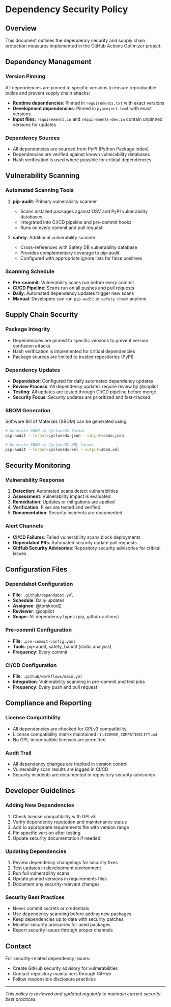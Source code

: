 # Dependency Security Policy

## Overview

This document outlines the dependency security and supply chain protection measures implemented in the GitHub Actions Optimizer project.

## Dependency Management

### Version Pinning

All dependencies are pinned to specific versions to ensure reproducible builds and prevent supply chain attacks:

- **Runtime dependencies**: Pinned in `requirements.txt` with exact versions
- **Development dependencies**: Pinned in `pyproject.toml` with exact versions  
- **Input files**: `requirements.in` and `requirements-dev.in` contain unpinned versions for updates

### Dependency Sources

- All dependencies are sourced from PyPI (Python Package Index)
- Dependencies are verified against known vulnerability databases
- Hash verification is used where possible for critical dependencies

## Vulnerability Scanning

### Automated Scanning Tools

1. **pip-audit**: Primary vulnerability scanner
   - Scans installed packages against OSV and PyPI vulnerability databases
   - Integrated into CI/CD pipeline and pre-commit hooks
   - Runs on every commit and pull request

2. **safety**: Additional vulnerability scanner
   - Cross-references with Safety DB vulnerability database
   - Provides complementary coverage to pip-audit
   - Configured with appropriate ignore lists for false positives

### Scanning Schedule

- **Pre-commit**: Vulnerability scans run before every commit
- **CI/CD Pipeline**: Scans run on all pushes and pull requests
- **Daily**: Automated dependency updates trigger new scans
- **Manual**: Developers can run `pip-audit` or `safety check` anytime

## Supply Chain Security

### Package Integrity

- Dependencies are pinned to specific versions to prevent version confusion attacks
- Hash verification is implemented for critical dependencies
- Package sources are limited to trusted repositories (PyPI)

### Dependency Updates

- **Dependabot**: Configured for daily automated dependency updates
- **Review Process**: All dependency updates require review by @copilot
- **Testing**: All updates are tested through CI/CD pipeline before merge
- **Security Focus**: Security updates are prioritized and fast-tracked

### SBOM Generation

Software Bill of Materials (SBOM) can be generated using:

```bash
# Generate SBOM in CycloneDX format
pip-audit --format=cyclonedx-json --output=sbom.json

# Generate SBOM in CycloneDX XML format  
pip-audit --format=cyclonedx-xml --output=sbom.xml
```

## Security Monitoring

### Vulnerability Response

1. **Detection**: Automated scans detect vulnerabilities
2. **Assessment**: Vulnerability impact is evaluated
3. **Remediation**: Updates or mitigations are applied
4. **Verification**: Fixes are tested and verified
5. **Documentation**: Security incidents are documented

### Alert Channels

- **CI/CD Failures**: Failed vulnerability scans block deployments
- **Dependabot PRs**: Automated security update pull requests
- **GitHub Security Advisories**: Repository security advisories for critical issues

## Configuration Files

### Dependabot Configuration

- **File**: `.github/dependabot.yml`
- **Schedule**: Daily updates
- **Assignee**: @torsknod2
- **Reviewer**: @copilot
- **Scope**: All dependency types (pip, github-actions)

### Pre-commit Configuration

- **File**: `.pre-commit-config.yaml`
- **Tools**: pip-audit, safety, bandit (static analysis)
- **Frequency**: Every commit

### CI/CD Configuration

- **File**: `.github/workflows/main.yml`
- **Integration**: Vulnerability scanning in pre-commit and test jobs
- **Frequency**: Every push and pull request

## Compliance and Reporting

### License Compatibility

- All dependencies are checked for GPLv3 compatibility
- License compatibility matrix maintained in `LICENSE_COMPATIBILITY.md`
- No GPL-incompatible licenses are permitted

### Audit Trail

- All dependency changes are tracked in version control
- Vulnerability scan results are logged in CI/CD
- Security incidents are documented in repository security advisories

## Developer Guidelines

### Adding New Dependencies

1. Check license compatibility with GPLv3
2. Verify dependency reputation and maintenance status
3. Add to appropriate requirements file with version range
4. Pin specific version after testing
5. Update security documentation if needed

### Updating Dependencies

1. Review dependency changelogs for security fixes
2. Test updates in development environment
3. Run full vulnerability scans
4. Update pinned versions in requirements files
5. Document any security-relevant changes

### Security Best Practices

- Never commit secrets or credentials
- Use dependency scanning before adding new packages
- Keep dependencies up to date with security patches
- Monitor security advisories for used packages
- Report security issues through proper channels

## Contact

For security-related dependency issues:

- Create GitHub security advisory for vulnerabilities
- Contact repository maintainers through GitHub
- Follow responsible disclosure practices

---

*This policy is reviewed and updated regularly to maintain current security best practices.*